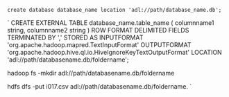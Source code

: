 `
create database database_name location 'adl://path/database_name.db'; 
`

`
CREATE EXTERNAL TABLE database_name.table_name
(
columnname1 string,
columnname2 string
) ROW FORMAT DELIMITED
  FIELDS TERMINATED BY ','
STORED AS INPUTFORMAT
  'org.apache.hadoop.mapred.TextInputFormat'
OUTPUTFORMAT
  'org.apache.hadoop.hive.ql.io.HiveIgnoreKeyTextOutputFormat'
LOCATION
  'adl://path/databasename.db/foldername';

hadoop fs -mkdir adl://path/databasename.db/foldername

hdfs dfs -put i017.csv adl://path/databasename.db/foldername.
`
